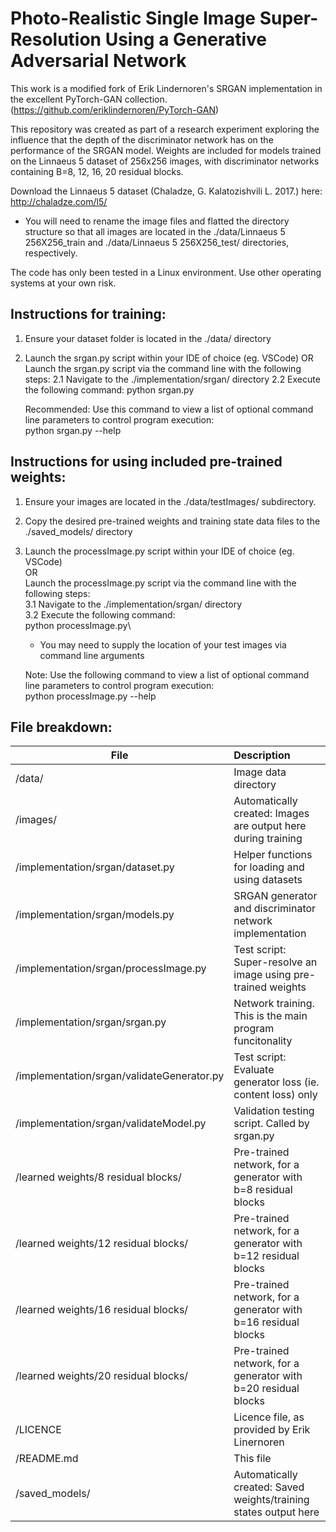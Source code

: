 # Photo-Realistic Single Image Super-Resolution Using a Generative Adversarial Network

This work is a modified fork of Erik Lindernoren's SRGAN implementation in the excellent PyTorch-GAN collection.
(https://github.com/eriklindernoren/PyTorch-GAN)

This repository was created as part of a research experiment exploring the influence that the depth of the discriminator network has on the performance of the SRGAN model. Weights are included for models trained on the Linnaeus 5 dataset of 256x256 images, with discriminator networks containing B=8, 12, 16, 20 residual blocks.

Download the Linnaeus 5 dataset (Chaladze, G. Kalatozishvili L. 2017.) here: http://chaladze.com/l5/
- You will need to rename the image files and flatted the directory structure so that all images are located in
the ./data/Linnaeus 5 256X256_train  and  ./data/Linnaeus 5 256X256_test/  directories, respectively.

The code has only been tested in a Linux environment. Use other operating systems at your own risk.


Instructions for training:
--------------------------
1. Ensure your dataset folder is located in the ./data/ directory
2. Launch the srgan.py script within your IDE of choice (eg. VSCode)
    OR
   Launch the srgan.py script via the command line with the following steps:
    2.1 Navigate to the ./implementation/srgan/ directory
    2.2 Execute the following command:
        python srgan.py

    Recommended: Use this command to view a list of optional command line parameters to control program execution:\
        python srgan.py --help


Instructions for using included pre-trained weights:
----------------------------------------------------
1. Ensure your images are located in the ./data/testImages/ subdirectory.
2. Copy the desired pre-trained weights and training state data files to the ./saved_models/ directory
3. Launch the processImage.py script within your IDE of choice (eg. VSCode)\
    OR\
   Launch the processImage.py script via the command line with the following steps:\
    3.1 Navigate to the ./implementation/srgan/ directory\
    3.2 Execute the following command:\
        python processImage.py\
	- You may need to supply the location of your test images via command line arguments

    Note: Use the following command to view a list of optional command line parameters to control program execution:\
        python processImage.py --help


File breakdown:
---------------
|File                                          	| Description |
|-----------------------------------------------|:---------------------------------------------------------------|
|/data/                                        	| Image data directory |
|/images/                                      	| Automatically created: Images are output here during training  |
|/implementation/srgan/dataset.py              	| Helper functions for loading and using datasets|
|/implementation/srgan/models.py		| SRGAN generator and discriminator network implementation|
|/implementation/srgan/processImage.py	       	| Test script: Super-resolve an image using pre-trained weights|
|/implementation/srgan/srgan.py			| Network training. This is the main program funcitonality|
|/implementation/srgan/validateGenerator.py	| Test script: Evaluate generator loss (ie. content loss) only|
|/implementation/srgan/validateModel.py		| Validation testing script. Called by srgan.py|
|/learned weights/8 residual blocks/		| Pre-trained network, for a generator with b=8 residual blocks|
|/learned weights/12 residual blocks/		| Pre-trained network, for a generator with b=12 residual blocks|
|/learned weights/16 residual blocks/		| Pre-trained network, for a generator with b=16 residual blocks|
|/learned weights/20 residual blocks/		| Pre-trained network, for a generator with b=20 residual blocks|
|/LICENCE					| Licence file, as provided by Erik Linernoren|
|/README.md					| This file|
|/saved_models/					| Automatically created: Saved weights/training states output here|
